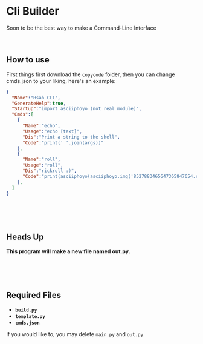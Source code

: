 # Cli Builder
Soon to be the best way to make a Command-Line Interface
<br><br><br>
## How to use
First things first download the `copycode` folder, then you can change cmds.json to your liking, here's an example:
```json
{
  "Name":"Hsab CLI",
  "GenerateHelp":true,
  "Startup":"import asciiphoyo (not real module)",
  "Cmds":[
    {
      "Name":"echo",
      "Usage":"echo [text]",
      "Dis":"Print a string to the shell",
      "Code":"print(' '.join(args))"
    },
    {
      "Name":"roll",
      "Usage":"roll",
      "Dis":"rickroll :)",
      "Code":"print(asciiphoyo(asciiphoyo.img('8527883465647365847654.rickroll')))"
    },
  ]
}
```
<br><br><br>
## **Heads Up**
**This program will make a new file named out.py.**

<br><br><br>
## **Required Files**
* **`build.py`**
* **`template.py`**
* **`cmds.json`**

If you would like to, you may delete `main.py` and `out.py`

